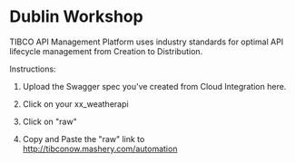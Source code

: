 # Dublin Workshop

TIBCO API Management Platform uses industry standards for optimal API lifecycle management from Creation to Distribution.

Instructions:

1. Upload the Swagger spec you've created from Cloud Integration here.

2. Click on your xx_weatherapi

3. Click on "raw"

4. Copy and Paste the "raw" link to http://tibconow.mashery.com/automation


